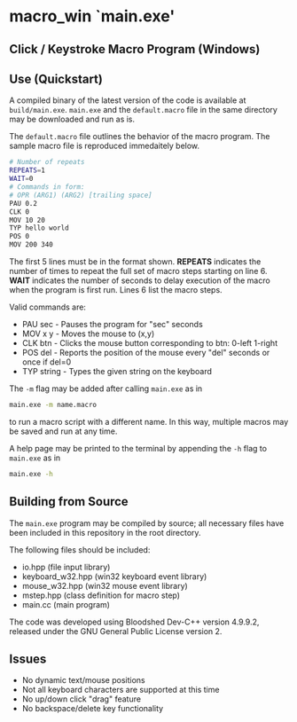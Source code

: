 macro_win  `main.exe'
=====================
## Click / Keystroke Macro Program (Windows)


Use (Quickstart)
----------------
A compiled binary of the latest version of the code is available at
`build/main.exe`. `main.exe` and the `default.macro` file in the same
directory may be downloaded and run as is.

The `default.macro` file outlines the behavior of the macro program. The sample macro file is reproduced immedaitely below.
```bash
# Number of repeats
REPEATS=1
WAIT=0
# Commands in form:
# OPR (ARG1) (ARG2) [trailing space]
PAU 0.2 
CLK 0 
MOV 10 20 
TYP hello world 
POS 0 
MOV 200 340 

```
The first 5 lines must be in the format shown. __REPEATS__ indicates the number of times to repeat the full set of macro steps starting on line 6. __WAIT__ indicates the number of seconds to delay execution of the macro when the program is first run. Lines 6 list the macro steps.

Valid commands are:
* PAU sec - Pauses the program for "sec" seconds
* MOV x y - Moves the mouse to (x,y)
* CLK btn - Clicks the mouse button corresponding to btn: 0-left 1-right
* POS del - Reports the position of the mouse every "del" seconds or once if del=0
* TYP string - Types the given string on the keyboard

The `-m` flag may be added after calling `main.exe` as in
```bash
main.exe -m name.macro
```
to run a macro script with a different name. In this way, multiple macros may be saved and run at any time.

A help page may be printed to the terminal by appending the `-h` flag to `main.exe` as in
```bash
main.exe -h
```

Building from Source
--------------------
The `main.exe` program may be compiled by source; all necessary files have been included in this repository in the root directory.

The following files should be included:
* io.hpp (file input library)
* keyboard_w32.hpp (win32 keyboard event library)
* mouse_w32.hpp (win32 mouse event library)
* mstep.hpp (class definition for macro step)
* main.cc (main program)

The code was developed using Bloodshed Dev-C++ version 4.9.9.2, released under the GNU General Public License version 2.


Issues
------
* No dynamic text/mouse positions
* Not all keyboard characters are supported at this time
* No up/down click "drag" feature
* No backspace/delete key functionality
